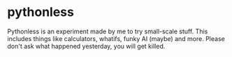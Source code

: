 # pythonless

Pythonless is an experiment made by me to try small-scale stuff. This includes things like calculators, whatifs, funky AI (maybe) and more.
Please don't ask what happened yesterday, you will get killed.